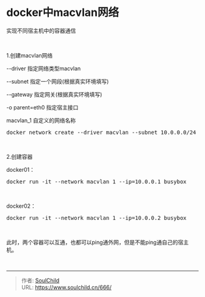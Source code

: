 # docker中macvlan网络

<!--more-->
实现不同宿主机中的容器通信

&nbsp;

1.创建macvlan网络

--driver 指定网络类型macvlan

--subnet 指定一个网段(根据真实环境填写)

--gateway 指定网关(根据真实环境填写)

-o parent=eth0 指定宿主接口

macvlan_1 自定义的网络名称
<pre>docker network create --driver macvlan --subnet 10.0.0.0/24 --gateway 10.0.0.254 -o parent=eth0 macvlan_1</pre>
&nbsp;

2.创建容器

docker01：
<pre>docker run -it --network macvlan_1 --ip=10.0.0.1 busybox</pre>
&nbsp;

docker02：
<pre>docker run -it --network macvlan_1 --ip=10.0.0.2 busybox</pre>
&nbsp;

此时，两个容器可以互通，也都可以ping通外网，但是不能ping通自己的宿主机。

&nbsp;


---

> 作者: [SoulChild](https://www.soulchild.cn)  
> URL: https://www.soulchild.cn/666/  

